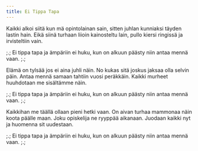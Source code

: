 ```yaml
---
title: Ei Tippa Tapa
---
```


Kaikki alkoi siitä kun mä
opintolainan sain, sitten
juhlan kunniaksi täyden
lastin hain. Eikä siinä
turhaan liioin kainosteltu
lain, pullo kiersi ringissä ja
irvisteltiin vain.

;.; Ei tippa tapa ja ämpäriin
ei huku, kun on alkuun
päästy niin antaa mennä
vaan. ;.;

Elämä on tylsää jos ei aina
juhli näin. No kukas sitä
joskus jaksaa olla selvin
päin. Antaa mennä samaan
tahtiin vuosi peräkkäin.
Kaikki murheet huuhdotaan
me sisältämme näin.

;.; Ei tippa tapa ja ämpäriin
ei huku, kun on alkuun
päästy niin antaa mennä
vaan. ;.;

Kaikkihan me täällä ollaan
pieni hetki vaan. On aivan
turhaa mammonaa näin
koota päälle maan. Joku
opiskelija ne ryyppää
aikanaan. Juodaan kaikki
nyt ja huomenna sit
uudestaan.

;.; Ei tippa tapa ja ämpäriin
ei huku, kun on alkuun
päästy niin antaa mennä
vaan. ;.;